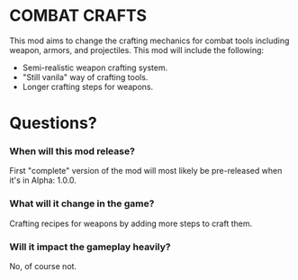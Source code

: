 # COMBAT CRAFTS
This mod aims to change the crafting mechanics for combat tools including weapon, armors, and projectiles.
This mod will include the following:
  - Semi-realistic weapon crafting system.
  - "Still vanila" way of crafting tools.
  - Longer crafting steps for weapons.

# Questions?
  ### When will this mod release?
First "complete" version of the mod will most likely be pre-released when it's in Alpha: 1.0.0.
  ### What will it change in the game?
Crafting recipes for weapons by adding more steps to craft them.
  ### Will it impact the gameplay heavily?
No, of course not.
